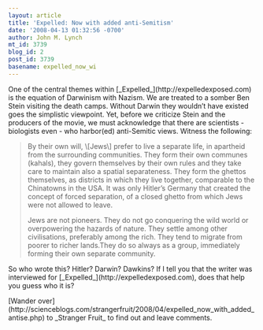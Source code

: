 ```yaml
---
layout: article
title: 'Expelled: Now with added anti-Semitism'
date: '2008-04-13 01:32:56 -0700'
author: John M. Lynch
mt_id: 3739
blog_id: 2
post_id: 3739
basename: expelled_now_wi
---
```

<p>One of the central themes within [_Expelled_](http://expelledexposed.com) is the equation of Darwinism with Nazism. We are treated to a somber Ben Stein visiting the death camps. Without Darwin they wouldn&rsquo;t have existed goes the simplistic viewpoint. Yet, before we criticize Stein and the producers of the movie, we must acknowledge that there are scientists - biologists even - who harbor(ed) anti-Semitic views. Witness the following:</p>


> <p>By their own will, \[Jews\] prefer to live a separate life, in apartheid from the surrounding communities. They form their own communes (kahals), they govern themselves by their own rules and they take care to maintain also a spatial separateness. They form the ghettos themselves, as districts in which they live together, comparable to the Chinatowns in the USA. It was only Hitler&rsquo;s Germany that created the concept of forced separation, of a closed ghetto from which Jews were not allowed to leave.</p>
> 
> 
> <p>Jews are not pioneers. They do not go conquering the wild world or overpowering the hazards of nature. They settle among other civilisations, preferably among the rich. They tend to migrate from poorer to richer lands.They do so always as a group, immediately forming their own separate community.</p>


<p>So who wrote this? Hitler? Darwin? Dawkins? If I tell you that the writer was interviewed for [_Expelled_](http://expelledexposed.com), does that help you guess who it is? </p>


<p>[Wander over](http://scienceblogs.com/strangerfruit/2008/04/expelled_now_with_added_antise.php) to _Stranger Fruit_ to find out and leave comments.</p>
